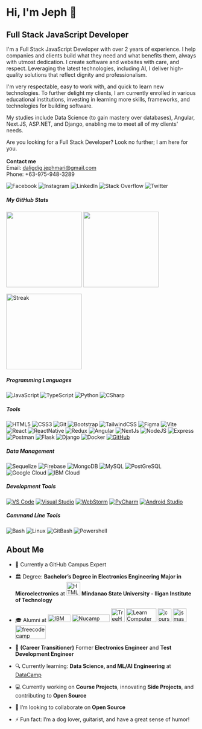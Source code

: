 # Hi, I'm Jeph 👋
<h2>Full Stack JavaScript Developer</h2>
<p>
  I'm a Full Stack JavaScript Developer with over 2 years of experience. I help companies and clients build what they need and what benefits them, always with utmost dedication. I create software and websites with care, and respect. Leveraging the latest        
  technologies, including AI, I deliver high-quality solutions that reflect dignity and professionalism.

  I'm very respectable, easy to work with, and quick to learn new technologies. To further delight my clients, I am currently enrolled in various educational institutions, investing in learning more skills, 
  frameworks, and technologies for building software. 
  
  My studies include Data Science (to gain mastery over databases), Angular, Next.JS, ASP.NET, and Django, enabling me to meet all of my clients' needs.

  Are you looking for a Full Stack Developer? Look no further; I am here for you.
  <br>
  <br>
  **Contact me**
  <br>
  Email: daligdig.jephmari@gmail.com
  <br>
  Phone: +63-975-948-3289
</p>

<p align="left">
  <a target="_blank" rel="noreferrer"><img src="https://img.shields.io/badge/Facebook-1877F2?logo=facebook&logoColor=white&style=for-the-badge&labelColor=1877F2" alt="Facebook" /></a>
  <a target="_blank" rel="noreferrer"><img src="https://img.shields.io/badge/Instagram-E4405F?logo=instagram&logoColor=white&style=for-the-badge&labelColor=E4405F" alt="Instagram" /></a>
  <a target="_blank" rel="noreferrer"><img src="https://img.shields.io/badge/LinkedIn-0A66C2?logo=linkedin&logoColor=white&style=for-the-badge&labelColor=0A66C2" alt="LinkedIn" /></a>
  <a target="_blank" rel="noreferrer"><img src="https://img.shields.io/badge/Stack_Overflow-FE7A16?logo=stack-overflow&logoColor=white&style=for-the-badge&labelColor=FE7A16" alt="Stack Overflow" /></a>
  <a target="_blank" rel="noreferrer"><img src="https://img.shields.io/badge/Twitter-1DA1F2?logo=twitter&logoColor=white&style=for-the-badge&labelColor=1DA1F2" alt="Twitter" /></a>
</p>

<h5 align="left">My GitHub Stats</h5>
<p align="left">
  <a href="https://github.com/greatxrider/github-readme-stats"><img height=200  src="https://github-readme-stats.vercel.app/api?username=greatxrider&theme=radical&show_icons=true" /></a>
  <a href="https://github.com/greatxrider/convoychat"><img height=200  src="https://github-readme-stats.vercel.app/api/top-langs/?username=greatxrider&layout=compact&langs_count=8&card_width=320&theme=radical&show_icons=true" /></a>
</p>
<p align="left">
  <a href="https://github.com/greatxrider/streak-stats"><img height="200" src="https://streak-stats.demolab.com/?user=greatxrider&theme=radical&show_icons=true" alt="Streak" />
</a>

</p>

<div>
  <h5 align="left">Programming Languages</h5>
  <p align="left">
    <a target="_blank" rel="noreferrer"><img src="https://img.shields.io/badge/JavaScript-F7DF1E?logo=javascript&logoColor=black&style=for-the-badge&labelColor=#333333" alt="JavaScript" /></a>
    <a target="_blank" rel="noreferrer"><img src="https://img.shields.io/badge/TypeScript-3178C6?logo=typescript&logoColor=white&style=for-the-badge&labelColor=#333333" alt="TypeScript" /></a>
    <a target="_blank" rel="noreferrer"><img src="https://img.shields.io/badge/Python-3776AB?logo=python&logoColor=white&style=for-the-badge&labelColor=F7DF1E" alt="Python" /></a>
    <a target="_blank" rel="noreferrer"><img src="https://img.shields.io/badge/C%23-9B4F8C?logo=c-sharp&logoColor=white&style=for-the-badge&labelColor=F7DF1E" alt="CSharp" /></a>
  </p>
</div>

<div>
  <h5 align="left">Tools</h5>
  <p align="left">
    <a target="_blank" rel="noreferrer"><img src="https://img.shields.io/badge/HTML5-E34F26?logo=html5&logoColor=white&style=for-the-badge&labelColor=E34F26" alt="HTML5" /></a>
    <a target="_blank" rel="noreferrer"><img src="https://img.shields.io/badge/CSS3-1572B6?logo=css3&logoColor=white&style=for-the-badge&labelColor=1572B6" alt="CSS3" /></a>
    <a target="_blank" rel="noreferrer"><img src="https://img.shields.io/badge/Git-F05032?logo=git&logoColor=white&style=for-the-badge&labelColor=F05032" alt="Git" /></a>
    <a target="_blank" rel="noreferrer"><img src="https://img.shields.io/badge/Bootstrap-563D7C?logo=bootstrap&logoColor=white&style=for-the-badge&labelColor=563D7C" alt="Bootstrap" /></a>
    <a target="_blank" rel="noreferrer"><img src="https://img.shields.io/badge/TailwindCSS-06B6D4?logo=tailwindcss&logoColor=white&style=for-the-badge&labelColor=06B6D4" alt="TailwindCSS" /></a>
    <a target="_blank" rel="noreferrer"><img src="https://img.shields.io/badge/Figma-F24E1E?logo=figma&logoColor=white&style=for-the-badge&labelColor=F24E1E" alt="Figma" /></a>
    <a target="_blank" rel="noreferrer"><img src="https://img.shields.io/badge/Vite-646CFF?logo=vite&logoColor=white&style=for-the-badge&labelColor=646CFF" alt="Vite" /></a>
    <a target="_blank" rel="noreferrer"><img src="https://img.shields.io/badge/React-61DAFB?logo=react&logoColor=black&style=for-the-badge&labelColor=61DAFB" alt="React" /></a>
    <a target="_blank" rel="noreferrer"><img src="https://img.shields.io/badge/React%20Native-61DAFB?logo=react&logoColor=black&style=for-the-badge&labelColor=61DAFB" alt="ReactNative" /></a>
    <a target="_blank" rel="noreferrer"><img src="https://img.shields.io/badge/Redux-764ABC?logo=redux&logoColor=white&style=for-the-badge&labelColor=764ABC" alt="Redux" /></a>
    <a target="_blank" rel="noreferrer"><img src="https://img.shields.io/badge/Angular-E23237?logo=angular&logoColor=white&style=for-the-badge&labelColor=E23237" alt="Angular" /></a>
    <a target="_blank" rel="noreferrer"><img src="https://img.shields.io/badge/Next.js-000000?logo=next.js&logoColor=white&style=for-the-badge&labelColor=000000" alt="NextJs" /></a>
    <a target="_blank" rel="noreferrer"><img src="https://img.shields.io/badge/Node.js-339933?logo=node.js&logoColor=white&style=for-the-badge&labelColor=339933" alt="NodeJS" /></a>
    <a target="_blank" rel="noreferrer"><img src="https://img.shields.io/badge/Express-000000?logo=express&logoColor=white&style=for-the-badge&labelColor=000000" alt="Express" /></a>
    <a target="_blank" rel="noreferrer"><img src="https://img.shields.io/badge/Postman-FF6C37?logo=postman&logoColor=white&style=for-the-badge&labelColor=FF6C37" alt="Postman" /></a>
    <a target="_blank" rel="noreferrer"><img src="https://img.shields.io/badge/Flask-000000?logo=flask&logoColor=white&style=for-the-badge&labelColor=000000" alt="Flask" /></a>
    <a target="_blank" rel="noreferrer"><img src="https://img.shields.io/badge/Django-092E20?logo=django&logoColor=white&style=for-the-badge&labelColor=092E20" alt="Django" /></a>
    <a target="_blank" rel="noreferrer"><img src="https://img.shields.io/badge/Docker-2496ED?logo=docker&logoColor=white&style=for-the-badge&labelColor=2496ED" alt="Docker" /></a>
    <a href="https://github.com"><img src="https://img.shields.io/badge/GitHub-%23121011.svg?style=for-the-badge&logo=github&logoColor=white" alt="GitHub" /></a>
  </p>
</div>

<div>
  <h5 align="left">Data Management</h5>
  <p>
    <a target="_blank" rel="noreferrer"><img src="https://img.shields.io/badge/Sequelize-52B0E7?logo=sequelize&logoColor=white&style=for-the-badge&labelColor=52B0E7" alt="Sequelize" /></a>
    <a target="_blank" rel="noreferrer"><img src="https://img.shields.io/badge/Firebase-FB8C00?logo=firebase&logoColor=white&style=for-the-badge&labelColor=FB8C00" alt="Firebase" /></a>
    <a target="_blank" rel="noreferrer"><img src="https://img.shields.io/badge/MongoDB-47A248?logo=mongodb&logoColor=white&style=for-the-badge&labelColor=47A248" alt="MongoDB" /></a>
    <a target="_blank" rel="noreferrer"><img src="https://img.shields.io/badge/MySQL-4479A1?logo=mysql&logoColor=white&style=for-the-badge&labelColor=4479A1" alt="MySQL" /></a>
    <a target="_blank" rel="noreferrer"><img src="https://img.shields.io/badge/PostgreSQL-4169E1?logo=postgresql&logoColor=white&style=for-the-badge&labelColor=4169E1" alt="PostGreSQL" /></a>
    <a target="_blank" rel="noreferrer"><img src="https://img.shields.io/badge/Google%20Cloud-4285F4?logo=google-cloud&logoColor=white&style=for-the-badge&labelColor=4285F4" alt="Google Cloud" /></a>
    <a target="_blank" rel="noreferrer"><img src="https://img.shields.io/badge/IBM%20Cloud-2D2D2D?logo=ibm-cloud&logoColor=white&style=for-the-badge&labelColor=2D2D2D" alt="IBM Cloud" /></a>
  </p>
</div>

<div>
  <h5 align="left">Development Tools</h5>
  <p align="left">
    <a href="https://code.visualstudio.com/"><img src="https://img.shields.io/badge/VS%20Code-007ACC?logo=visual-studio-code&logoColor=white&style=for-the-badge&labelColor=007ACC" alt="VS Code" /></a>
    <a href="https://visualstudio.microsoft.com/"><img src="https://img.shields.io/badge/Visual%20Studio-5C2D91?logo=visual-studio&logoColor=white&style=for-the-badge&labelColor=5C2D91" alt="Visual Studio" /></a>
    <a href="https://www.jetbrains.com/webstorm/"><img src="https://img.shields.io/badge/WebStorm-000000?logo=webstorm&logoColor=white&style=for-the-badge&labelColor=000000" alt="WebStorm" /></a>
    <a href="https://www.jetbrains.com/pycharm/"><img src="https://img.shields.io/badge/PyCharm-000000?logo=pycharm&logoColor=white&style=for-the-badge&labelColor=000000" alt="PyCharm" /></a>
    <a href="https://developer.android.com/studio"><img src="https://img.shields.io/badge/Android%20Studio-3DDC84?logo=android-studio&logoColor=white&style=for-the-badge&labelColor=3DDC84" alt="Android Studio" /></a>
  </p>
</div>

<div>
  <h5 align="left">Command Line Tools</h5>
  <p align="left">
    <a target="_blank" rel="noreferrer"><img src="https://img.shields.io/badge/Bash-4EAA25?logo=bash&logoColor=white&style=for-the-badge&labelColor=4EAA25" alt="Bash" /></a>
    <a target="_blank" rel="noreferrer"><img src="https://img.shields.io/badge/Linux-FCC624?logo=linux&logoColor=black&style=for-the-badge&labelColor=FCC624" alt="Linux" /></a>
    <a target="_blank" rel="noreferrer"><img src="https://img.shields.io/badge/Git%20Bash-FC8C1D?logo=git-bash&logoColor=white&style=for-the-badge&labelColor=FC8C1D" alt="GitBash" /></a>
    <a target="_blank" rel="noreferrer"><img src="https://img.shields.io/badge/Powershell-003B70?logo=powershell&logoColor=white&style=for-the-badge&labelColor=003B70" alt="Powershell" /></a>
  </p>
</div>

## About Me
- 🚩 Currently a GitHub Campus Expert
  
- 🏛️ Degree: **Bachelor’s Degree in Electronics Engineering Major in Microelectronics** at <a target="_blank" rel="noreferrer"><img src="https://www.msuiit.edu.ph/assets/img/seal-02.png" width="36" height="36" alt="HTML5" /></a> **Mindanao State University - Iligan Institute of Technology**
  
- 🎓 Alumni at <a target="_blank" rel="noreferrer" href="https://www.ibm.com/us-en"><img src="https://upload.wikimedia.org/wikipedia/commons/thumb/5/51/IBM_logo.svg/1024px-IBM_logo.svg.png" width="60" height="20" alt="IBM Logo" /></a>  <a target="_blank" rel="noreferrer" href="https://www.nucamp.co/">
  <img src="https://www.nucamp.co/assets/imgs/nucamp-logotype-only-color-vector.svg" width="100" height="20" alt="Nucamp Logo" /></a>  <a target="_blank" rel="noreferrer" href="https://teamtreehouse.com/">
  <img src="https://ecs-static.teamtreehouse.com/assets/logo-232a207b24bcb8ab1fba7c1d85467f71d7b2d010d427c859987ed641706f45d9.png" width="36" height="36" alt="TreeHouse Logo" /></a>  <a target="_blank" rel="noreferrer" href="https://learncomputertoday.net/">
  <img src="https://learncomputertoday.net/wp-content/uploads/2023/09/Logo-with-tradamark.png.webp" width="80" height="36" alt="Learn Computer Today Philippines Logo" /></a>
  <img src="https://cdn.icon-icons.com/icons2/2699/PNG/512/coursera_logo_icon_169326.png" width="36" height="36" alt="coursera" /></a>
  <img src="https://www.jsmastery.pro/assets/general/icons/favicon-32x32.png" width="36" height="36" alt="jsmastery" /></a>
  <img src="https://vectorlogoseek.com/wp-content/uploads/2019/04/freecodecamp-vector-logo.png" width="80" height="36" alt="freecodecamp" /></a>
  
- 👔 **(Career Transitioner)** Former **Electronics Engineer** and **Test Development Engineer**
  
- 🔍 Currently learning: **Data Science, and ML/AI Engineering** at [DataCamp](https://www.datacamp.com/)
  
- 💻 Currently working on **Course Projects**, innovating **Side Projects**, and contributing to **Open Source**
  
- 👯 I’m looking to collaborate on **Open Source**
  
- ⚡ Fun fact: I’m a dog lover, guitarist, and have a great sense of humor!
